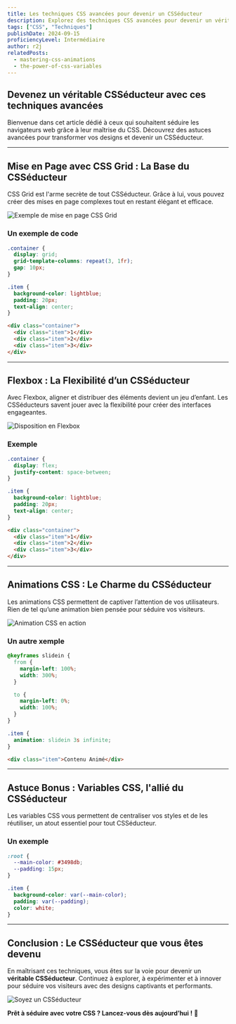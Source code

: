 ```yaml
---
title: Les techniques CSS avancées pour devenir un CSSéducteur
description: Explorez des techniques CSS avancées pour devenir un véritable CSSéducteur et maîtriser les mises en page complexes et animations dynamiques.
tags: ["CSS", "Techniques"]
publishDate: 2024-09-15
proficiencyLevel: Intermédiaire
author: r2j
relatedPosts:
  - mastering-css-animations
  - the-power-of-css-variables
---
```


## **Devenez un véritable CSSéducteur avec ces techniques avancées**

Bienvenue dans cet article dédié à ceux qui souhaitent séduire les navigateurs web grâce à leur maîtrise du CSS. Découvrez des astuces avancées pour transformer vos designs et devenir un CSSéducteur.

---

## **Mise en Page avec CSS Grid : La Base du CSSéducteur**

CSS Grid est l'arme secrète de tout CSSéducteur. Grâce à lui, vous pouvez créer des mises en page complexes tout en restant élégant et efficace.

![Exemple de mise en page CSS Grid](https://placehold.co/800x400?text=CSS+Grid+Example)

### Un exemple de code

```css
.container {
  display: grid;
  grid-template-columns: repeat(3, 1fr);
  gap: 10px;
}

.item {
  background-color: lightblue;
  padding: 20px;
  text-align: center;
}
```

```html
<div class="container">
  <div class="item">1</div>
  <div class="item">2</div>
  <div class="item">3</div>
</div>
```

---

## **Flexbox : La Flexibilité d’un CSSéducteur**

Avec Flexbox, aligner et distribuer des éléments devient un jeu d’enfant. Les CSSéducteurs savent jouer avec la flexibilité pour créer des interfaces engageantes.

![Disposition en Flexbox](https://placehold.co/800x400?text=CSS+Flexbox+Example)

### Exemple

```css
.container {
  display: flex;
  justify-content: space-between;
}

.item {
  background-color: lightblue;
  padding: 20px;
  text-align: center;
}
```

```html
<div class="container">
  <div class="item">1</div>
  <div class="item">2</div>
  <div class="item">3</div>
</div>
```

---

## **Animations CSS : Le Charme du CSSéducteur**

Les animations CSS permettent de captiver l’attention de vos utilisateurs. Rien de tel qu’une animation bien pensée pour séduire vos visiteurs.

![Animation CSS en action](https://placehold.co/800x400?text=CSS+Animation)

### Un autre xemple

```css
@keyframes slidein {
  from {
    margin-left: 100%;
    width: 300%;
  }

  to {
    margin-left: 0%;
    width: 100%;
  }
}

.item {
  animation: slidein 3s infinite;
}
```

```html
<div class="item">Contenu Animé</div>
```

---

## **Astuce Bonus : Variables CSS, l'allié du CSSéducteur**

Les variables CSS vous permettent de centraliser vos styles et de les réutiliser, un atout essentiel pour tout CSSéducteur.

### Un exemple

```css
:root {
  --main-color: #3498db;
  --padding: 15px;
}

.item {
  background-color: var(--main-color);
  padding: var(--padding);
  color: white;
}
```

---

## **Conclusion : Le CSSéducteur que vous êtes devenu**

En maîtrisant ces techniques, vous êtes sur la voie pour devenir un **véritable CSSéducteur**. Continuez à explorer, à expérimenter et à innover pour séduire vos visiteurs avec des designs captivants et performants.

![Soyez un CSSéducteur](https://placehold.co/800x400?text=Become+a+CSS%C3%A9ducteur)

**Prêt à séduire avec votre CSS ? Lancez-vous dès aujourd’hui !** 🎨
